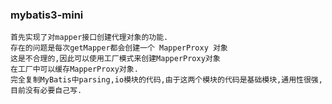 ### mybatis3-mini
    首先实现了对mapper接口创建代理对象的功能.
    存在的问题是每次getMapper都会创建一个 MapperProxy 对象
    这是不合理的,因此可以使用工厂模式来创建MapperProxy对象
    在工厂中可以缓存MapperProxy对象.
    完全复制MyBatis中parsing,io模块的代码,由于这两个模块的代码是基础模块,通用性很强,目前没有必要自己写.
